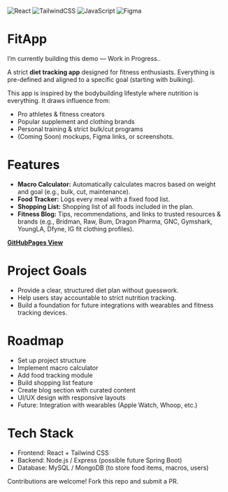 ![React](https://img.shields.io/badge/React-20232A?style=for-the-badge&logo=react&logoColor=61DAFB)
![TailwindCSS](https://img.shields.io/badge/Tailwind_CSS-38B2AC?style=for-the-badge&logo=tailwind-css&logoColor=white)
![JavaScript](https://img.shields.io/badge/JavaScript-F7DF1E?style=for-the-badge&logo=javascript&logoColor=black)
![Figma](https://img.shields.io/badge/Figma-F24E1E?style=for-the-badge&logo=figma&logoColor=white)

# FitApp

I’m currently building this demo —  Work in Progress.. 

A strict **diet tracking app** designed for fitness enthusiasts. Everything is pre-defined and aligned to a specific goal (starting with bulking).

This app is inspired by the bodybuilding lifestyle where nutrition is everything. It draws influence from:
- Pro athletes & fitness creators
- Popular supplement and clothing brands
- Personal training & strict bulk/cut programs
- (Coming Soon) mockups, Figma links, or screenshots.

# Features
- **Macro Calculator:** Automatically calculates macros based on weight and goal (e.g., bulk, cut, maintenance).
- **Food Tracker:** Logs every meal with a fixed food list.
- **Shopping List:** Shopping list of all foods included in the plan.
- **Fitness Blog:** Tips, recommendations, and links to trusted resources & brands (e.g., Bridman, Raw, Bum, Dragon Pharma, GNC, Gymshark, YoungLA, Dfyne, IG fit clothing profiles).

**[GitHubPages View](https://erikaahide.github.io/FitApp/)**

# Project Goals
- Provide a clear, structured diet plan without guesswork.
- Help users stay accountable to strict nutrition tracking.
- Build a foundation for future integrations with wearables and fitness tracking devices.

# Roadmap
 - Set up project structure
 - Implement macro calculator
 - Add food tracking module
 - Build shopping list feature
 - Create blog section with curated content
 - UI/UX design with responsive layouts
 - Future: Integration with wearables (Apple Watch, Whoop, etc.)

# Tech Stack
- Frontend: React + Tailwind CSS
- Backend: Node.js / Express (possible future Spring Boot)
- Database: MySQL / MongoDB (to store food items, macros, users)

Contributions are welcome! Fork this repo and submit a PR.
